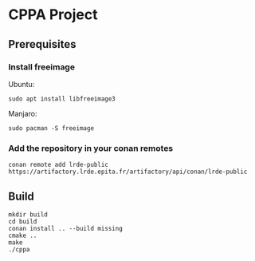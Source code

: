 # CPPA Project

## Prerequisites

### Install freeimage

Ubuntu:
```
sudo apt install libfreeimage3
```

Manjaro:

```
sudo pacman -S freeimage
```

### Add the repository in your conan remotes

```
conan remote add lrde-public https://artifactory.lrde.epita.fr/artifactory/api/conan/lrde-public
```

## Build

```
mkdir build
cd build
conan install .. --build missing
cmake ..
make
./cppa
```
